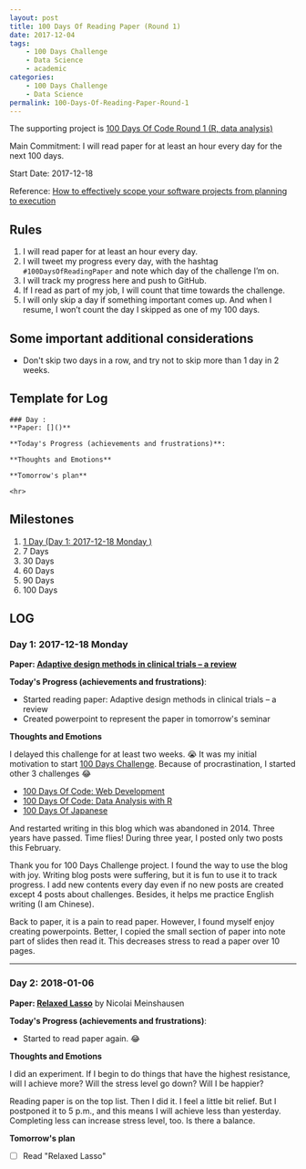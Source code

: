```yaml
---
layout: post
title: 100 Days Of Reading Paper (Round 1)
date: 2017-12-04
tags:
	- 100 Days Challenge
	- Data Science
	- academic
categories:
	- 100 Days Challenge
	- Data Science
permalink: 100-Days-Of-Reading-Paper-Round-1
---
```

The supporting project is [100 Days Of Code Round 1 (R, data analysis)](100-Days-Of-Code-Round-1-R-data-analysis)

Main Commitment: I will read paper for at least an hour every day for the next 100 days.

Start Date: 2017-12-18
<!-- more -->

Reference: [How to effectively scope your software projects from planning to execution](https://medium.freecodecamp.org/how-to-effectively-scope-your-software-projects-from-planning-to-execution-e96cbcac54b9)
## Rules

1. I will read paper for at least an hour every day.
2. I will tweet my progress every day, with the hashtag `#100DaysOfReadingPaper` and note which day of the challenge I’m on.
3. I will track my progress here and push to GitHub.
4. If I read as part of my job, I will count that time towards the challenge.
7. I will only skip a day if something important comes up. And when I resume, I won’t count the day I skipped as one of my 100 days.

## Some important additional considerations

* Don't skip two days in a row, and try not to skip more than 1 day in 2 weeks.

## Template for Log

```
### Day :
**Paper: []()**

**Today's Progress (achievements and frustrations)**:

**Thoughts and Emotions**

**Tomorrow's plan**

<hr>
```
## Milestones

1. [1 Day (Day 1: 2017-12-18 Monday )](#Day-1-2017-12-18-Monday)
2. 7 Days
3. 30 Days
4. 60 Days
5. 90 Days
6. 100 Days

## LOG
### Day 1: 2017-12-18 Monday
**Paper: [Adaptive design methods in clinical trials – a review](https://www.ncbi.nlm.nih.gov/pubmed/18454853)**

**Today's Progress (achievements and frustrations)**:

* Started reading paper: Adaptive design methods in clinical trials – a review
* Created powerpoint to represent the paper in tomorrow's seminar

**Thoughts and Emotions**

I delayed this challenge for at least two weeks. 😭 It was my initial motivation to start [100 Days Challenge](../categories/100-Days-Challenge/). Because of procrastination, I started other 3 challenges 😂

* [100 Days Of Code: Web Development](../100-Days-Of-Web-Development-Round-1/)
* [100 Days Of Code: Data Analysis with R](../100-Days-Of-Code-R-data-analysis-Round-1)
* [100 Days Of Japanese](../100-Days-Of-Japanese-Round-1/)

And restarted writing in this blog which was abandoned in 2014. Three years have passed. Time flies! During three year, I posted only two posts this February.

Thank you for 100 Days Challenge project. I found the way to use the blog with joy. Writing blog posts were suffering, but it is fun to use it to track progress. I add new contents every day even if no new posts are created except 4 posts about challenges. Besides, it helps me practice English writing (I am Chinese).

Back to paper, it is a pain to read paper. However, I found myself enjoy creating powerpoints. Better, I copied the small section of paper into note part of slides then read it. This decreases stress to read a paper over 10 pages.

<hr>

### Day 2: 2018-01-06
**Paper: [Relaxed Lasso](http://stat.ethz.ch/~nicolai/relaxo.pdf)** by Nicolai Meinshausen

**Today's Progress (achievements and frustrations)**:

* Started to read paper again. 😂

**Thoughts and Emotions**

I did an experiment. If I begin to do things that have the highest resistance, will I achieve more? Will the stress level go down? Will I be happier?

Reading paper is on the top list. Then I did it. I feel a little bit relief. But I postponed it to 5 p.m., and this means I will achieve less than yesterday. Completing less can increase stress level, too. Is there a balance.

**Tomorrow's plan**

* [ ] Read "Relaxed Lasso"
